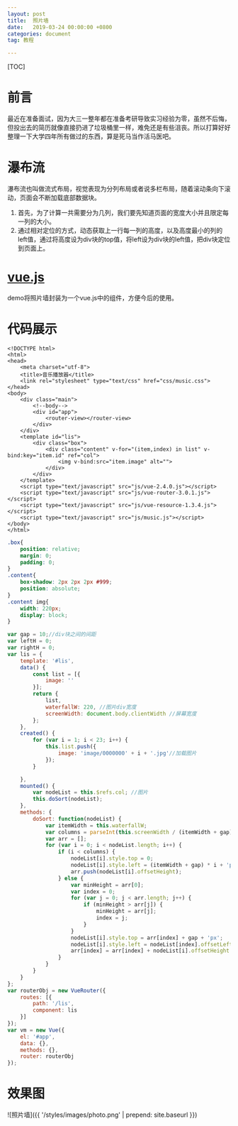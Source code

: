 ```yaml
---
layout: post
title:  照片墙
date:   2019-03-24 00:00:00 +0800
categories: document
tag: 教程

---
```


[TOC]



# 前言

最近在准备面试，因为大三一整年都在准备考研导致实习经验为零，虽然不后悔，但投出去的简历就像直接扔进了垃圾桶里一样，难免还是有些沮丧。所以打算好好整理一下大学四年所有做过的东西，算是死马当作活马医吧。

# 瀑布流

瀑布流也叫做流式布局，视觉表现为分列布局或者说多栏布局，随着滚动条向下滚动，页面会不断加载底部数据块。

1. 首先，为了计算一共需要分为几列，我们要先知道页面的宽度大小并且限定每一列的大小。
2. 通过相对定位的方式，动态获取上一行每一列的高度，以及高度最小的列的left值，通过将高度设为div块的top值，将left设为div块的left值，把div块定位到页面上。

# [vue.js](https://zh.wikipedia.org/wiki/Vue.js)

demo将照片墙封装为一个vue.js中的组件，方便今后的使用。

# 代码展示

```ht
<!DOCTYPE html>
<html>
<head>
	<meta charset="utf-8">
	<title>音乐播放器</title>
	<link rel="stylesheet" type="text/css" href="css/music.css">
</head>
<body>
	<div class="main">
		<!--body-->
		<div id="app">
			<router-view></router-view>
		</div>
	</div>
	<template id="lis">
		<div class="box">
			<div class="content" v-for="(item,index) in list" v-bind:key="item.id" ref="col">
				<img v-bind:src="item.image" alt="">
			</div>
		</div>
	</template>
	<script type="text/javascript" src="js/vue-2.4.0.js"></script>
	<script type="text/javascript" src="js/vue-router-3.0.1.js"></script>
	<script type="text/javascript" src="js/vue-resource-1.3.4.js"></script>
	<script type="text/javascript" src="js/music.js"></script>
</body>
</html>
```

```css
.box{
	position: relative;
	margin: 0;
	padding: 0;
}
.content{
	box-shadow: 2px 2px 2px #999;
	position: absolute;
}
.content img{
	width: 220px;
	display: block;
}
```

```javascript
var gap = 10;//div块之间的间距
var leftH = 0;
var rightH = 0;
var lis = {
	template: '#lis',
	data() {
		const list = [{
			image: ''
		}];
		return {
			list,
			waterfallW: 220, //图片div宽度
			screenWidth: document.body.clientWidth //屏幕宽度
		};
	},
	created() {
		for (var i = 1; i < 23; i++) {
			this.list.push({
				image: 'image/0000000' + i + '.jpg'//加载图片
			});
		}

	},
	mounted() {
		var nodeList = this.$refs.col; //图片
		this.doSort(nodeList);
	},
	methods: {
		doSort: function(nodeList) {
			var itemWidth = this.waterfallW;
			var columns = parseInt(this.screenWidth / (itemWidth + gap));
			var arr = [];
			for (var i = 0; i < nodeList.length; i++) {
				if (i < columns) {
					nodeList[i].style.top = 0;
					nodeList[i].style.left = (itemWidth + gap) * i + 'px';
					arr.push(nodeList[i].offsetHeight);
				} else {
					var minHeight = arr[0];
					var index = 0;
					for (var j = 0; j < arr.length; j++) {
						if (minHeight > arr[j]) {
							minHeight = arr[j];
							index = j;
						}
					}
					nodeList[i].style.top = arr[index] + gap + 'px';
					nodeList[i].style.left = nodeList[index].offsetLeft + 'px';
					arr[index] = arr[index] + nodeList[i].offsetHeight + gap;
				}
			}
		}
	}
};
var routerObj = new VueRouter({
	routes: [{
		path: '/lis',
		component: lis
	}]
});
var vm = new Vue({
	el: '#app',
	data: {},
	methods: {},
	router: routerObj
});
```

# 效果图
![照片墙]({{ '/styles/images/photo.png' | prepend: site.baseurl  }})
